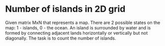 # Number of islands in 2D grid
Given matrix MxN that represents a map. There are 2 possible states on the map:
1 - islands, 0 - the ocean. 
An island is surrounded by water and is formed by connecting adjacent lands horizontally or vertically but not diagonally.
The task is to count the number of islands.
